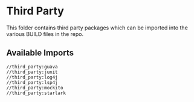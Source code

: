 # Third Party

This folder contains third party packages which can be imported into the various BUILD files in the repo.

## Available Imports

```
//third_party:guava
//third_party:junit
//third_party:log4j
//third_party:lsp4j
//third_party:mockito
//third_party:starlark
```
